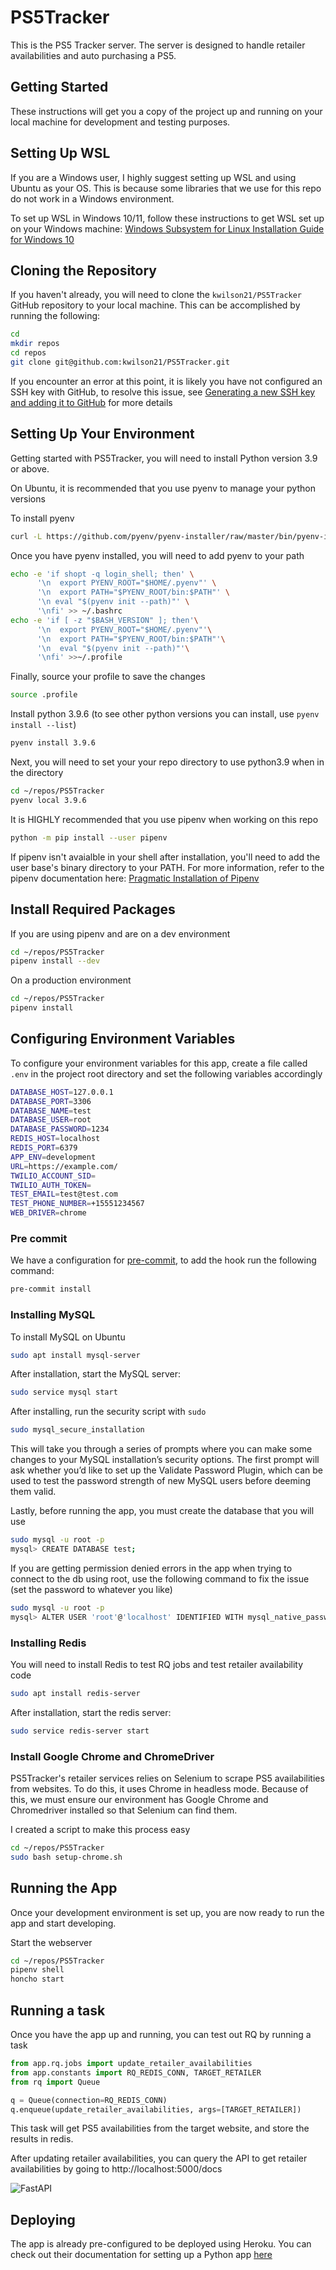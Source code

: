 # PS5Tracker

This is the PS5 Tracker server. The server is designed to handle retailer availabilities and auto purchasing a PS5.

## Getting Started

These instructions will get you a copy of the project up and running on your local machine for development and testing purposes.

## Setting Up WSL

If you are a Windows user, I highly suggest setting up WSL and using Ubuntu as your OS. This is because some libraries that we use for this repo do not work in a Windows environment.

To set up WSL in Windows 10/11, follow these instructions to get WSL set up on your Windows machine: [Windows Subsystem for Linux Installation Guide for Windows 10](https://docs.microsoft.com/en-us/windows/wsl/install-win10)

## Cloning the Repository

If you haven't already, you will need to clone the `kwilson21/PS5Tracker` GitHub repository to your local machine. This can be accomplished by running the following:

```bash
cd
mkdir repos
cd repos
git clone git@github.com:kwilson21/PS5Tracker.git
```

If you encounter an error at this point, it is likely you have not configured an SSH key with GitHub, to resolve this issue, see [Generating a new SSH key and adding it to GitHub](https://askubuntu.com/questions/527551/how-to-access-a-git-repository-using-ssh) for more details

## Setting Up Your Environment

Getting started with PS5Tracker, you will need to install Python version 3.9 or above.

On Ubuntu, it is recommended that you use pyenv to manage your python versions

To install pyenv

```bash
curl -L https://github.com/pyenv/pyenv-installer/raw/master/bin/pyenv-installer | bash
```

Once you have pyenv installed, you will need to add pyenv to your path

```bash
echo -e 'if shopt -q login_shell; then' \
      '\n  export PYENV_ROOT="$HOME/.pyenv"' \
      '\n  export PATH="$PYENV_ROOT/bin:$PATH"' \
      '\n eval "$(pyenv init --path)"' \
      '\nfi' >> ~/.bashrc
echo -e 'if [ -z "$BASH_VERSION" ]; then'\
      '\n  export PYENV_ROOT="$HOME/.pyenv"'\
      '\n  export PATH="$PYENV_ROOT/bin:$PATH"'\
      '\n  eval "$(pyenv init --path)"'\
      '\nfi' >>~/.profile
```

Finally, source your profile to save the changes
```bash
source .profile
```

Install python 3.9.6 (to see other python versions you can install, use `pyenv install --list`)

```bash
pyenv install 3.9.6
```


Next, you will need to set your your repo directory to use python3.9 when in the directory
```bash
cd ~/repos/PS5Tracker
pyenv local 3.9.6
```

It is HIGHLY recommended that you use pipenv when working on this repo

```bash
python -m pip install --user pipenv
```

If pipenv isn't avaialble in your shell after installation, you'll need to add the user base's binary directory to your PATH. For more information, refer to the pipenv documentation here: [Pragmatic Installation of Pipenv](https://pipenv.kennethreitz.org/en/latest/install/#pragmatic-installation-of-pipenv)

## Install Required Packages

If you are using pipenv and are on a dev environment

```bash
cd ~/repos/PS5Tracker
pipenv install --dev
```

On a production environment

```bash
cd ~/repos/PS5Tracker
pipenv install
```

## Configuring Environment Variables

To configure your environment variables for this app, create a file called `.env` in the project root directory and set the following variables accordingly

```bash
DATABASE_HOST=127.0.0.1
DATABASE_PORT=3306
DATABASE_NAME=test
DATABASE_USER=root
DATABASE_PASSWORD=1234
REDIS_HOST=localhost
REDIS_PORT=6379
APP_ENV=development
URL=https://example.com/
TWILIO_ACCOUNT_SID=
TWILIO_AUTH_TOKEN=
TEST_EMAIL=test@test.com
TEST_PHONE_NUMBER=+15551234567
WEB_DRIVER=chrome
```

### Pre commit

We have a configuration for
[pre-commit](https://github.com/pre-commit/pre-commit), to add the hook run the
following command:

```bash
pre-commit install
```

### Installing MySQL

To install MySQL on Ubuntu

```bash
sudo apt install mysql-server
```

After installation, start the MySQL server:

```bash
sudo service mysql start
```

After installing, run the security script with `sudo`

```bash
sudo mysql_secure_installation
```

This will take you through a series of prompts where you can make some changes to your MySQL installation’s security options. The first prompt will ask whether you’d like to set up the Validate Password Plugin, which can be used to test the password strength of new MySQL users before deeming them valid.

Lastly, before running the app, you must create the database that you will use

```bash
sudo mysql -u root -p
mysql> CREATE DATABASE test;
```

If you are getting permission denied errors in the app when trying to connect to the db using root, use the following command to fix the issue (set the password to whatever you like)

```bash
sudo mysql -u root -p
mysql> ALTER USER 'root'@'localhost' IDENTIFIED WITH mysql_native_password BY '1234';
```

### Installing Redis

You will need to install Redis to test RQ jobs and test retailer availability code

```bash
sudo apt install redis-server
```

After installation, start the redis server:

```bash
sudo service redis-server start
```

### Install Google Chrome and ChromeDriver

PS5Tracker's retailer services relies on Selenium to scrape PS5 availabilities from websites. To do this, it uses Chrome in headless mode. Because of this, we must ensure our environment has Google Chrome and Chromedriver installed so that Selenium can find them.

I created a script to make this process easy

```bash
cd ~/repos/PS5Tracker
sudo bash setup-chrome.sh
```

## Running the App

Once your development environment is set up, you are now ready to run the app and start developing.

Start the webserver

```bash
cd ~/repos/PS5Tracker
pipenv shell
honcho start
```

## Running a task

Once you have the app up and running, you can test out RQ by running a task

```python
from app.rq.jobs import update_retailer_availabilities
from app.constants import RQ_REDIS_CONN, TARGET_RETAILER
from rq import Queue

q = Queue(connection=RQ_REDIS_CONN)
q.enqueue(update_retailer_availabilities, args=[TARGET_RETAILER])
```

This task will get PS5 availabilities from the target website, and store the results in redis.

After updating retailer availabilities, you can query the API to get retailer availabilities by going to http://localhost:5000/docs

![FastAPI](https://i.imgur.com/ZqR1IWb.png)

## Deploying

The app is already pre-configured to be deployed using Heroku. You can check out their documentation for setting up a Python app [here](https://devcenter.heroku.com/articles/getting-started-with-python)
